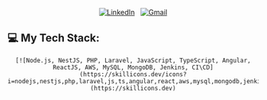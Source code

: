 <div align="center">

[![LinkedIn](https://skillicons.dev/icons?i=linkedin)](https://www.linkedin.com/in/syedhammadsibtain/) &nbsp;
[![Gmail](https://skillicons.dev/icons?i=gmail)](mailto:s.sibtain512@gmail.com?subject=Hello%20Hammad,%20From%20Github)

</div>

## 💻 My Tech Stack:
<div align="center">

    [![Node.js, NestJS, PHP, Laravel, JavaScript, TypeScript, Angular, ReactJS, AWS, MySQL, MongoDB, Jenkins, CI\CD](https://skillicons.dev/icons?i=nodejs,nestjs,php,laravel,js,ts,angular,react,aws,mysql,mongodb,jenkins&perline=4)](https://skillicons.dev)
</div>
